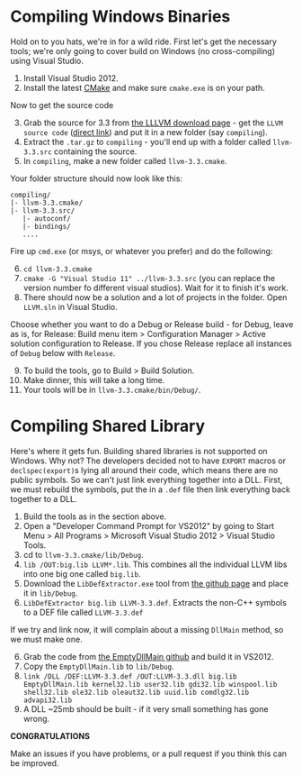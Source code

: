 Compiling Windows Binaries
===

Hold on to you hats, we're in for a wild ride. First let's get the necessary tools; we're only going to cover build on Windows (no cross-compiling) using Visual Studio.

1. Install Visual Studio 2012.
2. Install the latest [CMake](http://www.cmake.org/) and make sure `cmake.exe` is on your path.

Now to get the source code

3. Grab the source for 3.3 from [the LLLVM download page](http://llvm.org/releases/download.html#3.3) - get the `LLVM source code` ([direct link](http://llvm.org/releases/3.3/llvm-3.3.src.tar.gz)) and put it in a new folder (say `compiling`).
4. Extract the `.tar.gz` to `compiling` - you'll end up with a folder called `llvm-3.3.src` containing the source.
5. In `compiling`, make a new folder called `llvm-3.3.cmake`.

Your folder structure should now look like this:

    compiling/
    |- llvm-3.3.cmake/
    |- llvm-3.3.src/
       |- autoconf/
       |- bindings/
       ....

Fire up `cmd.exe` (or msys, or whatever you prefer) and do the following:

6. `cd llvm-3.3.cmake`
7. `cmake -G "Visual Studio 11" ../llvm-3.3.src` (you can replace the version number fo different visual studios). Wait for it to finish it's work.
8. There should now be a solution and a lot of projects in the folder. Open `LLVM.sln` in Visual Studio.

Choose whether you want to do a Debug or Release build - for Debug, leave as is, for Release: Build menu item > Configuration Manager > Active solution configuration to Release. If you chose Release replace all instances of `Debug` below with `Release`.

9. To build the tools, go to Build > Build Solution.
10. Make dinner, this will take a long time.
11. Your tools will be in `llvm-3.3.cmake/bin/Debug/`.

Compiling Shared Library
===

Here's where it gets fun. Building shared libraries is not supported on Windows. Why not? The developers decided not to have `EXPORT` macros or `declspec(export)`s lying all around their code, which means there are no public symbols. So we can't just link everything together into a DLL. First, we must rebuild the symbols, put the in a `.def` file then link everything back together to a DLL.

1. Build the tools as in the section above.
2. Open a "Developer Command Prompt for VS2012" by going to Start Menu > All Programs > Microsoft Visual Studio 2012 > Visual Studio Tools.
2. cd to `llvm-3.3.cmake/lib/Debug`.
3. `lib /OUT:big.lib LLVM*.lib`. This combines all the individual LLVM libs into one big one called `big.lib`.
4. Download the `LibDefExtractor.exe` tool from [the github page](https://github.com/CRogers/LLVM-Windows-Binaries) and place it in `lib/Debug`.
5. `LibDefExtractor big.lib LLVM-3.3.def`. Extracts the non-C++ symbols to a DEF file called `LLVM-3.3.def`

If we try and link now, it will complain about a missing `DllMain` method, so we must make one.

6. Grab the code from [the EmptyDllMain github](https://github.com/CRogers/EmptyDllMain/) and build it in VS2012.
7. Copy the `EmptyDllMain.lib` to `lib/Debug`.
8. `link /DLL /DEF:LLVM-3.3.def /OUT:LLVM-3.3.dll big.lib EmptyDllMain.lib kernel32.lib user32.lib gdi32.lib winspool.lib shell32.lib ole32.lib oleaut32.lib uuid.lib comdlg32.lib advapi32.lib`
9. A DLL ~25mb should be built - if it very small something has gone wrong.

**CONGRATULATIONS**


Make an issues if you have problems, or a pull request if you think this can be improved.